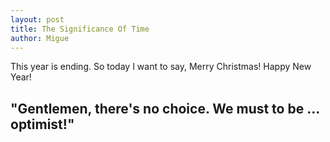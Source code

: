 ```yaml
---
layout: post
title: The Significance Of Time
author: Migue
---
```


This year is ending. So today I want to say, Merry Christmas! Happy New Year!


## "Gentlemen, there's no choice. We must to be ... optimist!"
